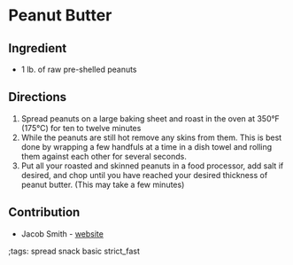 # Peanut Butter

## Ingredient

- 1 lb. of raw pre-shelled peanuts

## Directions

1. Spread peanuts on a large baking sheet and roast in the oven at 350°F (175°C) for ten to twelve minutes
2. While the peanuts are still hot remove any skins from them. This is best done by wrapping a few handfuls at a time in a dish towel and rolling them against each other for several seconds.
3. Put all your roasted and skinned peanuts in a food processor, add salt if desired, and chop until you have reached your desired thickness of peanut butter. (This may take a few minutes)

## Contribution

- Jacob Smith - [website](https://jacobwsmith.xyz)

;tags: spread snack basic strict_fast
